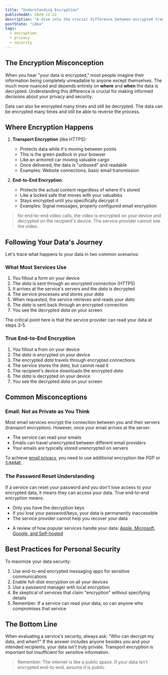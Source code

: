 ```yaml
---
title: "Understanding Encryption"
publishedAt: 2024-12-22
description: "A dive into the crucial difference between encrypted transport and encrypted data, and why this distinction matters for your privacy and security."
postState: "idea"
tags:
  - encryption
  - privacy
  - security
---
```


## The Encryption Misconception

When you hear "your data is encrypted," most people imagine their information being completely unreadable to anyone except themselves. The much more nuanced and depends entirely on **where** and **when** the data is decrypted. Understanding this difference is crucial for making informed decisions about your privacy and security.

Data can also be encrypted many times and still be decrypted. The data can be encrypted many times and still be able to reverse the process.

## Where Encryption Happens

1. **Transport Encryption** (like HTTPS):

   - Protects data while it's moving between points
   - This is the green padlock in your browser
   - Like an armored car moving valuable cargo
   - Once delivered, the data is "unboxed" and readable
   - Examples: Website connections, basic email transmission

2. **End-to-End Encryption**:

   - Protects the actual content regardless of where it's stored
   - Like a locked safe that moves with your valuables
   - Stays encrypted until you specifically decrypt it
   - Examples: Signal messages, properly configured email encryption

> for end-to-end video calls, the video is encrypted on your device and decrypted on the recipient's device. The service provider cannot see the video.

## Following Your Data's Journey

Let's trace what happens to your data in two common scenarios:

### What Most Services Use

1. You fillout a form on your device
2. The _data_ is sent through an encrypted connection (HTTPS)
3. It arrives at the service's servers and the _data_ is decrypted
4. The service processes and stores your _data_
5. When requested, the service retrieves and reads your _data_
6. The _data_ is sent back through an encrypted connection
7. You see the decrypted _data_ on your screen

The critical point here is that the service provider can read your data at steps 3-5.

### True End-to-End Encryption

1. You fillout a from on your device
2. The _data_ is encrypted on your device
3. The encrypted _data_ travels through encrypted connections
4. The service stores the _data_, but cannot read it
5. The recipient's device downloads the encrypted _data_
6. The _data_ is decrypted on your device
7. You see the decrypted _data_ on your screen

## Common Misconceptions

### Email: Not as Private as You Think

Most email services encrypt the connection between you and their servers (transport encryption). However, once your email arrives at the server:

- The service can read your emails
- Emails can travel unencrypted between different email providers
- Your emails are typically stored unencrypted on servers

To achieve [email privacy](/posts/encryption-email), you need to use additional encryption like PGP or S/MIME.

### The Password Reset Understanding

If a service can reset your password and you don't lose access to your encrypted data, it means they can access your data. True end-to-end encryption means:

- Only you have the decryption keys
- If you lose your password/keys, your data is permanently inaccessible
- The service provider cannot help you recover your data

* A review of how popular services handle your data: [Apple, Microsoft, Google, and Self-hosted](/posts/encrypted-personal-data)

## Best Practices for Personal Security

To maximize your data security:

1. Use end-to-end encrypted messaging apps for sensitive communications
2. Enable full-disk encryption on all your devices
3. Use a password manager with local encryption
4. Be skeptical of services that claim "encryption" without specifying details
5. Remember: If a service can read your data, so can anyone who compromises that service

## The Bottom Line

When evaluating a service's security, always ask: "Who can decrypt my data, and when?" If the answer includes anyone besides you and your intended recipients, your data isn't truly private. Transport encryption is important but insufficient for sensitive information.

> Remember: The internet is like a public space. If your data isn't encrypted end-to-end, assume it is public.
